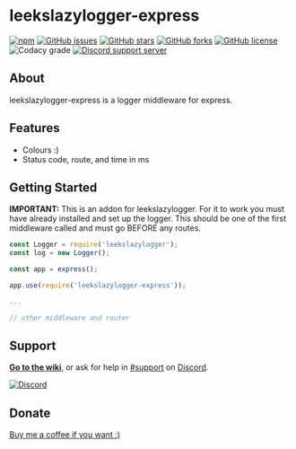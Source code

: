 # leekslazylogger-express

[![npm](https://img.shields.io/npm/v/leekslazylogger-express/latest?style=flat-square)](https://www.npmjs.com/package/leekslazylogger-express)   [![GitHub issues](https://img.shields.io/github/issues/eartharoid/leekslazylogger-express?style=flat-square)](https://github.com/eartharoid/leekslazylogger-express/issues)    [![GitHub stars](https://img.shields.io/github/stars/eartharoid/leekslazylogger-express?style=flat-square)](https://github.com/eartharoid/leekslazylogger-express/stargazers)    [![GitHub forks](https://img.shields.io/github/forks/eartharoid/leekslazylogger-express?style=flat-square)](https://github.com/eartharoid/leekslazylogger-express/network)    [![GitHub license](https://img.shields.io/github/license/eartharoid/leekslazylogger-express?style=flat-square)](https://github.com/eartharoid/leekslazylogger-express/blob/master/LICENSE)    ![Codacy grade](https://img.shields.io/codacy/grade/15dc38c312c3430d8ed02c58edb2e8bd?logo=codacy&style=flat-square)    [![Discord support server](https://discordapp.com/api/guilds/451745464480432129/embed.png?style=shield)](https://discord.gg/pXc9vyC)

## About

leekslazylogger-express is a logger middleware for express.

## Features

- Colours :)
- Status code, route, and time in ms

## Getting Started

**IMPORTANT:** This is an addon for leekslazylogger. For it to work you must have already installed and set up the logger. This should be one of the first middleware called and must go BEFORE any routes.

```js
const Logger = require('leekslazylogger');
const log = new Logger();

const app = express();

app.use(require('leekslazylogger-express'));

...

// other middleware and router
```

## Support

**[Go to the wiki](https://logger.eartharoid.me)**, or ask for help in [#support](https://discordapp.com/channels/451745464480432129/475351519516950548) on [Discord](https://discord.gg/pXc9vyC).

[![Discord](https://discordapp.com/api/guilds/451745464480432129/widget.png?style=banner4)](https://discord.gg/pXc9vyC)

## Donate

[Buy me a coffee if you want :)](https://ko-fi.com/eartharoid)
